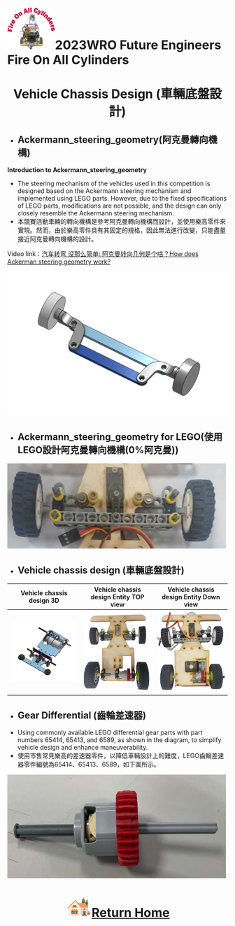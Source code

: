 ![LOGO](../../other/img/logo.png)2023WRO Future Engineers Fire On All Cylinders  
====
# <div align="center">Vehicle Chassis Design (車輛底盤設計)</div> 

- ## Ackermann_steering_geometry(阿克曼轉向機構)
__Introduction to Ackermann_steering_geometry__
- The steering mechanism of the vehicles used in this competition is designed based on the Ackermann steering mechanism and implemented using LEGO parts. However, due to the fixed specifications of LEGO parts, modifications are not possible, and the design can only closely resemble the Ackermann steering mechanism. 
- 本競賽活動車輛的轉向機構是參考阿克曼轉向機構而設計，並使用樂高零件來實現。然而，由於樂高零件具有其固定的規格，因此無法進行改變，只能盡量接近阿克曼轉向機構的設計。

Video link：[汽车转弯 没那么简单: 阿克曼转向几何是个啥？How does Ackerman steering geometry work?](https://www.youtube.com/watch?v=8AimxDPWKcM)

<img src="./img/Ackermann_steering_geometry.png" width="500" alt="Ackermann_steering_geometry">

- ## Ackermann_steering_geometry for LEGO(使用LEGO設計阿克曼轉向機構(0%阿克曼))
<img src="./img/Ackermann_steering_geometry_lego.png" width="500" alt="Ackermann_steering_geometry_lego">

- ## Vehicle chassis design (車輛底盤設計)

|Vehicle chassis design 3D| Vehicle chassis design Entity TOP view | Vehicle chassis design Entity Down view|
|:----:|:----:|:----:|
|<img src="./img/vehicle_chassis_design_3D.png" width="400" alt="vehicle_chassis_design_3D">|<img src="./img/Vehicle%20Chassis%20Design_top_view.png" width="400" alt="up_view">|<img src="./img/Vehicle_Chassis_Design_down.png" width="400" alt="down_view">|

- ##  Gear Differential (齒輪差速器)
- Using commonly available LEGO differential gear parts with part numbers 65414, 65413, and 6589, as shown in the diagram, to simplify vehicle design and enhance maneuverability.
- 使用市售常見樂高的差速器零件，以降低車輛設計上的難度，LEGO齒輪差速器零件編號為65414、65413、6589，如下圖所示。
 <img src="./img/LEGO_differential.jpg" width="500" alt="LEGO_differential">


# <div align="center">![HOME](../../other/img/Home.png)[Return Home](../../)</div>  

